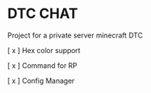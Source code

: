 # DTC CHAT 
Project for a private server minecraft DTC

[ x ] Hex color support  

[ x ] Command for RP

[ x ] Config Manager
